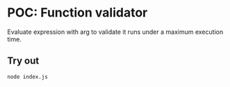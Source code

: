 # POC: Function validator

Evaluate expression with arg to validate it runs under a maximum execution time.

## Try out

```sh
node index.js
```
